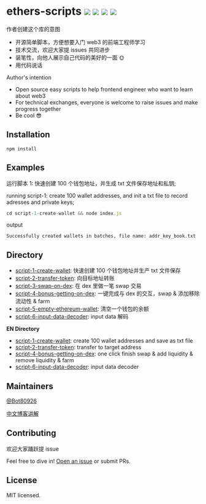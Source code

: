 # ethers-scripts ![](https://img.shields.io/badge/license-MIT-blue) ![](https://img.shields.io/badge/version-v1.0.0-blue) ![](https://img.shields.io/badge/ethers-v4.0.47-blue) ![](https://img.shields.io/badge/nodejs-passing-brightgreen)

作者创建这个库的意图

- 开源简单脚本，方便想要入门 web3 的前端工程师学习
- 技术交流，欢迎大家提 issues 共同进步
- 装笔性，向他人展示自己代码的美好的一面 🌞
- 用代码说话

Author's intention

- Open source easy scripts to help frontend engineer who want to learn about web3
- For technical exchanges, everyone is welcome to raise issues and make progress together
- Be cool :sunglasses:

## Installation

```
npm install
```

## Examples

运行脚本 1: 快速创建 100 个钱包地址，并生成 txt 文件保存地址和私钥;

running script-1: create 100 wallet addresses, and init a txt file to record adresses and private keys;

```js
cd script-1-create-wallet && node index.js
```

output

```
Successfully created wallets in batches, file name: addr_key_book.txt
```

## Directory

- [script-1-create-wallet](https://github.com/Bot80926/ethers-scripts/blob/main/script-1-create-wallet/index.js): 快速创建 100 个钱包地址并生产 txt 文件保存
- [script-2-transfer-token](https://github.com/Bot80926/ethers-scripts/blob/main/script-2-transfer-token/index.js): 向目标地址转账
- [script-3-swap-on-dex](https://github.com/Bot80926/ethers-scripts/blob/main/script-3-swap-on-dex/index.js): 在 dex 里做一笔 swap 交易
- [script-4-bonus-getting-on-dex](https://github.com/Bot80926/ethers-scripts/blob/main/script-4-bonus-getting-on-dex/index.js): 一键完成与 dex 的交互，swap & 添加移除流动性 & farm
- [script-5-empty-ethereum-wallet](https://github.com/Bot80926/ethers-scripts/blob/main/script-5-empty-ethereum-wallet/index.js): 清空一个钱包的余额
- [script-6-input-data-decoder](https://github.com/Bot80926/ethers-scripts/blob/main/script-6-input-data-decoder/index.js): input data 解码

**EN Directory**

- [script-1-create-wallet](https://github.com/Bot80926/ethers-scripts/blob/main/script-1-create-wallet/index.js): create 100 wallet addresses and save as txt file
- [script-2-transfer-token](https://github.com/Bot80926/ethers-scripts/blob/main/script-2-transfer-token/index.js): transfer to target address
- [script-4-bonus-getting-on-dex](https://github.com/Bot80926/ethers-scripts/blob/main/script-4-bonus-getting-on-dex/index.js): one click finish swap & add liquidity & remove liquidity & farm
- [script-6-input-data-decoder](https://github.com/Bot80926/ethers-scripts/blob/main/script-6-input-data-decoder/index.js): input data decoder

## Maintainers

[@Bot80926](https://github.com/Bot80926)

[中文博客讲解](https://blog.csdn.net/qq_31915745?type=blog)

## Contributing

欢迎大家踊跃提 issue

Feel free to dive in! [Open an issue](https://github.com/Bot80926/ethers-scripts/issues/new) or submit PRs.

## License

MIT licensed.
